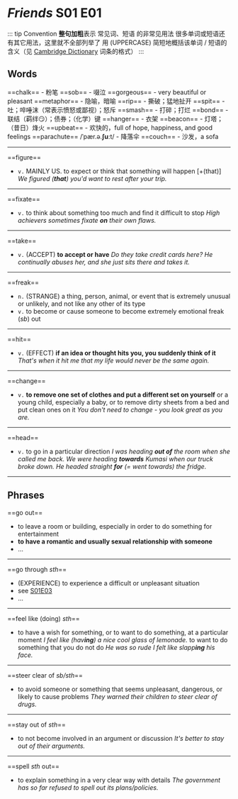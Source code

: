 # *Friends* S01 E01

<link href="/notes/en.css" rel="stylesheet">

::: tip Convention
**整句加粗**表示 常见词、短语 的非常见用法
很多单词或短语还有其它用法，这里就不全部列举了
用 (UPPERCASE) 简短地概括该单词 / 短语的含义（见 [Cambridge Dictionary](https://dictionary.cambridge.org/) 词条的格式）
:::

## Words

==chalk== - 粉笔
==sob== - 啜泣
==gorgeous== - very beautiful or pleasant
==metaphor== - 隐喻，暗喻
==rip== - 撕破；猛地扯开
==spit== - 吐；啐唾沫（常表示愤怒或鄙视）；怒斥
==smash== - 打碎；打烂
==bond== - 联结（羁绊😏）；债券；（化学）键
==hanger== - 衣架
==beacon== - 灯塔；（昔日）烽火
==upbeat== - 欢快的，full of hope, happiness, and good feelings
==parachute== /ˈpær.ə.**ʃuː**t/ - 降落伞
==couch== - 沙发，a sofa

---

==figure==

- `v.` MAINLY US. to expect or think that something will happen
  [+(that)] *We figured (**that**) you'd want to rest after your trip.*

---

==fixate==

- `v.` to think about something too much and find it difficult to stop
  *High achievers sometimes fixate **on** their own flaws.*

---

==take==

- `v.` (ACCEPT) **to accept or have**
  *Do they take credit cards here?*
  *He continually abuses her, and she just sits there and takes it.*

---

==freak==

- `n.` (STRANGE) a thing, person, animal, or event that is extremely unusual or unlikely, and not like any other of its type
- `v.` to become or cause someone to become extremely emotional
  freak (*sb*) out

---

==hit==

- `v.` (EFFECT) **if an idea or thought hits you, you suddenly think of it**
  *That's when it hit me that my life would never be the same again.*

---

==change==

- `v.` **to remove one set of clothes and put a different set on yourself** or a young child, especially a baby, or to remove dirty sheets from a bed and put clean ones on it
  *You don't need to change - you look great as you are.*

---

==head==

- `v.` to go in a particular direction
  *I was heading **out of** the room when she called me back.*
  *We were heading **towards** Kumasi when our truck broke down.*
  *He headed straight **for** (= went towards) the fridge.*

---

## Phrases

==go out==

- to leave a room or building, especially in order to do something for entertainment
- **to have a romantic and usually sexual relationship with someone**
- ...

---

<div id="go-through-1" class="target">

==go through *sth*==

- (EXPERIENCE) to experience a difficult or unpleasant situation
- see [S01E03](s01e03.html#go-through-2)
- ...

</div>

---

==feel like (doing) *sth*==

- to have a wish for something, or to want to do something, at a particular moment
  *I feel like (hav**ing**) a nice cool glass of lemonade.*
  to want to do something that you do not do
  *He was so rude I felt like slapp**ing** his face.*

---

<div id="steer" class="target">

==steer clear of *sb/sth*==

- to avoid someone or something that seems unpleasant, dangerous, or likely to cause problems
  *They warned their children to steer clear of drugs.*

</div>

---

==stay out of *sth*==

- to not become involved in an argument or discussion
  *It's better to stay out of their arguments.*

---

==spell *sth* out==

- to explain something in a very clear way with details
  *The government has so far refused to spell out its plans/policies.*
